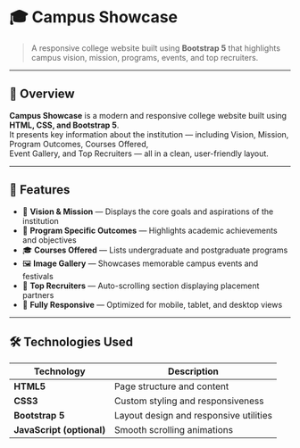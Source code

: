 # 🎓 Campus Showcase

> A responsive college website built using **Bootstrap 5** that highlights campus vision, mission, programs, events, and top recruiters.

---

## 🌟 Overview

**Campus Showcase** is a modern and responsive college website built using **HTML, CSS, and Bootstrap 5**.  
It presents key information about the institution — including Vision, Mission, Program Outcomes, Courses Offered,  
Event Gallery, and Top Recruiters — all in a clean, user-friendly layout.

---

## 🏫 Features

- 🎯 **Vision & Mission** — Displays the core goals and aspirations of the institution  
- 📘 **Program Specific Outcomes** — Highlights academic achievements and objectives  
- 🎓 **Courses Offered** — Lists undergraduate and postgraduate programs  
- 🖼️ **Image Gallery** — Showcases memorable campus events and festivals  
- 💼 **Top Recruiters** — Auto-scrolling section displaying placement partners  
- 📱 **Fully Responsive** — Optimized for mobile, tablet, and desktop views  

---

## 🛠️ Technologies Used

| Technology | Description |
|-------------|-------------|
| **HTML5** | Page structure and content |
| **CSS3** | Custom styling and responsiveness |
| **Bootstrap 5** | Layout design and responsive utilities |
| **JavaScript (optional)** | Smooth scrolling animations |
